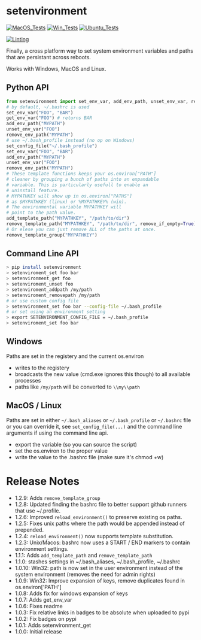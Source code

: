 # setenvironment

[![MacOS_Tests](https://github.com/zackees/setenvironment/actions/workflows/push_macos.yml/badge.svg)](https://github.com/zackees/setenvironment/actions/workflows/push_macos.yml)
[![Win_Tests](https://github.com/zackees/setenvironment/actions/workflows/push_win.yml/badge.svg)](https://github.com/zackees/setenvironment/actions/workflows/push_win.yml)
[![Ubuntu_Tests](https://github.com/zackees/setenvironment/actions/workflows/push_ubuntu.yml/badge.svg)](https://github.com/zackees/setenvironment/actions/workflows/push_ubuntu.yml)

[![Linting](https://github.com/zackees/setenvironment/actions/workflows/lint.yml/badge.svg)](https://github.com/zackees/setenvironment/actions/workflows/lint.yml)

Finally, a cross platform way to set system environment variables and paths that are persistant across reboots.

Works with Windows, MacOS and Linux.

## Python API

```python
from setenvironment import set_env_var, add_env_path, unset_env_var, remove_env_path, set_config_file
# by default, ~/.bashrc is used
set_env_var("FOO", "BAR")
get_env_var("FOO") # returns BAR
add_env_path("MYPATH")
unset_env_var("FOO")
remove_env_path("MYPATH")
# use ~/.bash_profile instead (no op on Windows)
set_config_file("~/.bash_profile")
set_env_var("FOO", "BAR")
add_env_path("MYPATH")
unset_env_var("FOO")
remove_env_path("MYPATH")
# These template functions keeps your os.environ["PATH"]
# cleaner by grouping a bunch of paths into an expandable 
# variable. This is particularly usefull to enable an
# uninstall feature.
# MYPATHKEY will show up in os.environ["PATHS"]
# as $MYPATHKEY (linux) or %MYPATHKEY% (win).
# The environmental variable MYPATHKEY will
# point to the path value.
add_template_path("MYPATHKEY", "/path/to/dir")
remove_template_path("MYPATHKEY", "/path/to/dir", remove_if_empty=True)
# Or elese you can just remove ALL of the paths at once.
remove_template_group("MYPATHKEY")
```

## Command Line API

```bash
> pip install setenvironment
> setenviroment_set foo bar
> setenvironment_get foo
> setenviroment_unset foo
> setenviroment_addpath /my/path
> setenviroment_removepath /my/path
# or use custom config file
> setenvironment_set foo bar --config-file ~/.bash_profile
# or set using an environment setting
> export SETENVIRONMENT_CONFIG_FILE = ~/.bash_profile
> setenviroment_set foo bar
```


## Windows

Paths are set in the registery and the current os.environ

  * writes to the registery
  * broadcasts the new value (cmd.exe ignores this though) to all available processes
  * paths like `/my/path` will be converted to `\\my\\path`

## MacOS / Linux

Paths are set in either `~/.bash_aliases` or `~/.bash_profile` or `~/.bashrc` file or you can override it, see `set_config_file(...)` and the command line arguments if using the command line api.

  * export the variable (so you can source the script)
  * set the os.environ to the proper value
  * write the value to the .bashrc file (make sure it's chmod +w)


# Release Notes
  * 1.2.9: Adds `remove_template_group`
  * 1.2.8: Updated finding the bashrc file to better support github runners that use ~/.profile.
  * 1.2.6: Improved `reload_environment()` to preserve existing os paths.
  * 1.2.5: Fixes unix paths where the path would be appended instead of prepended.
  * 1.2.4: `reload_environment()` now supports template substitution.
  * 1.2.3: Unix/Macos: bashrc now uses a START / END markers to contain environment settings.
  * 1.1.1: Adds `add_template_path` and `remove_template_path`
  * 1.1.0: stashes settings in ~/.bash_aliases, ~/.bash_profile, ~/.bashrc
  * 1.0.10: Win32: path is now set in the user environment instead of the system environment (removes the need for admin rights)
  * 1.0.9: Win32: Improve expansion of keys, remove duplicates found in os.environ['PATH']
  * 1.0.8: Adds fix for windows expansion of keys
  * 1.0.7: Adds get_env_var
  * 1.0.6: Fixes readme
  * 1.0.3: Fix relative links in badges to be absolute when uploaded to pypi
  * 1.0.2: Fix badges on pypi
  * 1.0.1: Adds setenvironment_get
  * 1.0.0: Initial release

